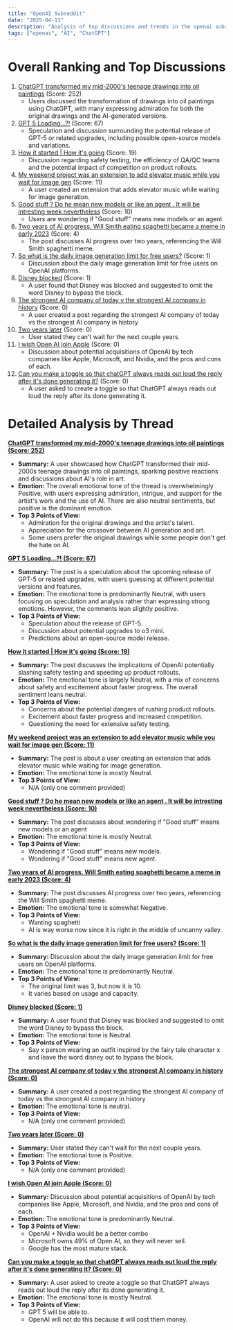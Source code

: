 ```yaml
---
title: "OpenAI Subreddit"
date: "2025-04-13"
description: "Analysis of top discussions and trends in the openai subreddit"
tags: ["openai", "AI", "ChatGPT"]
---
```


# Overall Ranking and Top Discussions
1.  [ChatGPT transformed my mid-2000's teenage drawings into oil paintings](https://www.reddit.com/gallery/1jybkl7) (Score: 252)
    * Users discussed the transformation of drawings into oil paintings using ChatGPT, with many expressing admiration for both the original drawings and the AI-generated versions.
2.  [GPT 5 Loading...?!](https://i.redd.it/3vkgohjyinue1.png) (Score: 67)
    *  Speculation and discussion surrounding the potential release of GPT-5 or related upgrades, including possible open-source models and variations.
3.  [How it started | How it's going](https://i.redd.it/wtgjpkh8imue1.png) (Score: 19)
    * Discussion regarding safety testing, the efficiency of QA/QC teams and the potential impact of competition on product rollouts.
4.  [My weekend project was an extension to add elevator music while you wait for image gen](https://v.redd.it/3duam58bimue1) (Score: 11)
    * A user created an extension that adds elevator music while waiting for image generation.
5.  [Good stuff ? Do he mean new models or like an agent . It will be intresting week nevertheless](https://i.redd.it/bpvr2h70knue1.jpeg) (Score: 10)
    * Users are wondering if "Good stuff" means new models or an agent
6.  [Two years of AI progress. Will Smith eating spaghetti became a meme in early 2023](https://v.redd.it/mv6khxaaonue1) (Score: 4)
    * The post discusses AI progress over two years, referencing the Will Smith spaghetti meme.
7.  [So what is the daily image generation limit for free users?](https://www.reddit.com/r/OpenAI/comments/1jybqt7/so_what_is_the_daily_image_generation_limit_for/) (Score: 1)
    * Discussion about the daily image generation limit for free users on OpenAI platforms.
8.  [Disney blocked](https://www.reddit.com/r/OpenAI/comments/1jye6nr/disney_blocked/) (Score: 1)
    * A user found that Disney was blocked and suggested to omit the word Disney to bypass the block.
9.  [The strongest AI company of today v the strongest AI company in history](https://i.redd.it/2o8isbbunmue1.png) (Score: 0)
    * A user created a post regarding the strongest AI company of today vs the strongest AI company in history
10. [Two years later](https://v.redd.it/7cfo2o6vimue1) (Score: 0)
    * User stated they can't wait for the next couple years.
11. [I wish Open AI join Apple](https://www.reddit.com/r/OpenAI/comments/1jyb641/i_wish_open_ai_join_apple/) (Score: 0)
    *  Discussion about potential acquisitions of OpenAI by tech companies like Apple, Microsoft, and Nvidia, and the pros and cons of each.
12. [Can you make a toggle so that chatGPT always reads out loud the reply after it's done generating it?](https://www.reddit.com/r/OpenAI/comments/1jydoy6/can_you_make_a_toggle_so_that_chatgpt_always/) (Score: 0)
    * A user asked to create a toggle so that ChatGPT always reads out loud the reply after its done generating it.

# Detailed Analysis by Thread
**[ChatGPT transformed my mid-2000's teenage drawings into oil paintings (Score: 252)](https://www.reddit.com/gallery/1jybkl7)**
*  **Summary:**  A user showcased how ChatGPT transformed their mid-2000s teenage drawings into oil paintings, sparking positive reactions and discussions about AI's role in art.
*  **Emotion:** The overall emotional tone of the thread is overwhelmingly Positive, with users expressing admiration, intrigue, and support for the artist's work and the use of AI.  There are also neutral sentiments, but positive is the dominant emotion.
*  **Top 3 Points of View:**
    *   Admiration for the original drawings and the artist's talent.
    *   Appreciation for the crossover between AI generation and art.
    *   Some users prefer the original drawings while some people don't get the hate on AI.

**[GPT 5 Loading...?! (Score: 67)](https://i.redd.it/3vkgohjyinue1.png)**
*  **Summary:** The post is a speculation about the upcoming release of GPT-5 or related upgrades, with users guessing at different potential versions and features.
*  **Emotion:** The emotional tone is predominantly Neutral, with users focusing on speculation and analysis rather than expressing strong emotions. However, the comments lean slightly positive.
*  **Top 3 Points of View:**
    *   Speculation about the release of GPT-5.
    *   Discussion about potential upgrades to o3 mini.
    *   Predictions about an open-source model release.

**[How it started | How it's going (Score: 19)](https://i.redd.it/wtgjpkh8imue1.png)**
*  **Summary:** The post discusses the implications of OpenAI potentially slashing safety testing and speeding up product rollouts.
*  **Emotion:** The emotional tone is largely Neutral, with a mix of concerns about safety and excitement about faster progress. The overall sentiment leans neutral.
*  **Top 3 Points of View:**
    *   Concerns about the potential dangers of rushing product rollouts.
    *   Excitement about faster progress and increased competition.
    *   Questioning the need for extensive safety testing.

**[My weekend project was an extension to add elevator music while you wait for image gen (Score: 11)](https://v.redd.it/3duam58bimue1)**
*  **Summary:** The post is about a user creating an extension that adds elevator music while waiting for image generation.
*  **Emotion:** The emotional tone is mostly Neutral.
*  **Top 3 Points of View:**
    *  N/A (only one comment provided)

**[Good stuff ? Do he mean new models or like an agent . It will be intresting week nevertheless (Score: 10)](https://i.redd.it/bpvr2h70knue1.jpeg)**
*  **Summary:** The post discusses about wondering if "Good stuff" means new models or an agent
*  **Emotion:** The emotional tone is mostly Neutral.
*  **Top 3 Points of View:**
    *   Wondering if "Good stuff" means new models.
    *   Wondering if "Good stuff" means new agent.

**[Two years of AI progress. Will Smith eating spaghetti became a meme in early 2023 (Score: 4)](https://v.redd.it/mv6khxaaonue1)**
*  **Summary:** The post discusses AI progress over two years, referencing the Will Smith spaghetti meme.
*  **Emotion:** The emotional tone is somewhat Negative.
*  **Top 3 Points of View:**
    *   Wanting spaghetti
    *   AI is way worse now since it is right in the middle of uncanny valley.

**[So what is the daily image generation limit for free users? (Score: 1)](https://www.reddit.com/r/OpenAI/comments/1jybqt7/so_what_is_the_daily_image_generation_limit_for/)**
*  **Summary:** Discussion about the daily image generation limit for free users on OpenAI platforms.
*  **Emotion:** The emotional tone is predominantly Neutral.
*  **Top 3 Points of View:**
    *   The original limit was 3, but now it is 10.
    *   It varies based on usage and capacity.

**[Disney blocked (Score: 1)](https://www.reddit.com/r/OpenAI/comments/1jye6nr/disney_blocked/)**
*  **Summary:** A user found that Disney was blocked and suggested to omit the word Disney to bypass the block.
*  **Emotion:** The emotional tone is Neutral.
*  **Top 3 Points of View:**
    *   Say x person wearing an outfit inspired by the fairy tale character x and leave the word disney out to bypass the block.

**[The strongest AI company of today v the strongest AI company in history (Score: 0)](https://i.redd.it/2o8isbbunmue1.png)**
*  **Summary:** A user created a post regarding the strongest AI company of today vs the strongest AI company in history
*  **Emotion:** The emotional tone is neutral.
*  **Top 3 Points of View:**
    *   N/A (only one comment provided)

**[Two years later (Score: 0)](https://v.redd.it/7cfo2o6vimue1)**
*  **Summary:** User stated they can't wait for the next couple years.
*  **Emotion:** The emotional tone is Positive.
*  **Top 3 Points of View:**
    *   N/A (only one comment provided)

**[I wish Open AI join Apple (Score: 0)](https://www.reddit.com/r/OpenAI/comments/1jyb641/i_wish_open_ai_join_apple/)**
*  **Summary:** Discussion about potential acquisitions of OpenAI by tech companies like Apple, Microsoft, and Nvidia, and the pros and cons of each.
*  **Emotion:** The emotional tone is predominantly Neutral.
*  **Top 3 Points of View:**
    *   OpenAI + Nvidia would be a better combo
    *   Microsoft owns 49% of Open AI, so they will never sell.
    *   Google has the most mature stack.

**[Can you make a toggle so that chatGPT always reads out loud the reply after it's done generating it? (Score: 0)](https://www.reddit.com/r/OpenAI/comments/1jydoy6/can_you_make_a_toggle_so_that_chatgpt_always/)**
*  **Summary:** A user asked to create a toggle so that ChatGPT always reads out loud the reply after its done generating it.
*  **Emotion:** The emotional tone is mostly Neutral.
*  **Top 3 Points of View:**
    *   GPT 5 will be able to.
    *   OpenAI will not do this because it will cost them money.
